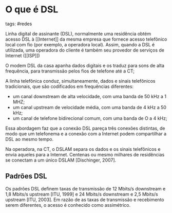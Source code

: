 # O que é DSL

tags: #redes 

Linha digital de assinante (DSL), normalmente uma residência obtém acesso DSL à [[Internet]] da mesma empresa que fornece acesso telefônico local com fio (por exemplo, a operadora local). Assim, quando a DSL é utilizada, uma operadora do cliente é também seu provedor de serviços de Internet ([[ISP]])

O modem DSL da casa apanha dados digitais e os traduz para sons de alta frequência, para transmissão pelos fios de telefone até a CT;

A linha telefônica conduz, simultaneamente, dados e sinais telefônicos tradicionais, que são codificados em frequências diferentes:

- um canal downstream de alta velocidade, com uma banda de 50 kHz a 1 MHZ;
- um canal upstream de velocidade média, com uma banda de 4 kHz a 50 kHz;
- um canal de telefone bidirecional comum, com uma banda de O a 4 kHz;

Essa abordagem faz que a conexão DSL pareça três conexões distintas, de modo que um telefonema e a conexão com a Internet podem compartilhar a DSL ao mesmo tempo.

Na operadora, na CT, o DSLAM separa os dados e os sinais telefônicos e envia aqueles para a Internet. Centenas ou mesmo milhares de residências se conectam a um único DSLAM [Dischinger, 2007].

## Padrões DSL

Os padrões DSL definem taxas de transmissão de 12 Mbits/s downstream e 1,8 Mbits/s upstream
[ITU, 1999] e 24 Mbits/s downstream e 2,5 Mbits/s upstream [ITU, 2003]. Em razão de as taxas de transmissão
e recebimento serem diferentes, o acesso é conhecido como assimétrico.






























